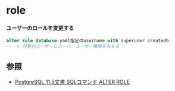# role
#### ユーザーのロールを変更する

```sql
alter role database.yaml指定のusername with superuser createdb
-- -> 対象のユーザーにスーパーユーザー権限を与える
```

## 参照
- [PostgreSQL 11.5文書 SQLコマンド ALTER ROLE](https://www.postgresql.jp/document/11/html/sql-alterrole.html)
